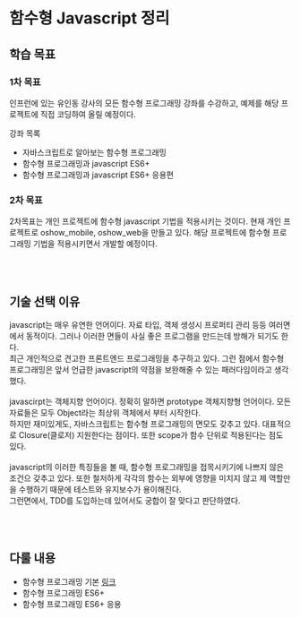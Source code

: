 # 함수형 Javascript 정리
## 학습 목표
### 1차 목표
인프런에 있는 유인동 강사의 모든 함수형 프로그래밍 강좌를 수강하고, 예제를 해당 프로젝트에 직접 코딩하여 올릴 예정이다.

강좌 목록
- 자바스크립트로 알아보는 함수형 프로그래밍
- 함수형 프로그래밍과 javascript ES6+ 
- 함수형 프로그래밍과 javascript ES6+ 응용편 

### 2차 목표
2차목표는 개인 프로젝트에 함수형 javascript 기법을 적용시키는 것이다. 현재 개인 프로젝트로 oshow_mobile, oshow_web을 만들고 있다.
해당 프로젝트에 함수형 프로그래밍 기법을 적용시키면서 개발할 예정이다.

<br>
<br>

## 기술 선택 이유
javascript는 매우 유연한 언어이다. 자료 타입, 객체 생성시 프로퍼티 관리 등등 여러면에서 동적이다. 그러나 이러한 면들이 사실 좋은 프로그램을 만드는데 방해가 되기도 한다.
<br>
최근 개인적으로 견고한 프론트엔드 프로그래밍을 추구하고 있다. 그런 점에서 함수형 프로그래밍은 앞서 언급한 javascript의 약점을 보완해줄 수 있는 패러다임이라고 생각했다.
<br>
<br>
javascirpt는 객체지향 언어이다. 정확히 말하면 prototype 객체지향형 언어이다. 모든 자료들은 모두 Object라는 최상위 객체에서 부터 시작한다.
<br>
하지만 재미있게도, 자바스크립트는 함수형 프로그래밍의 면모도 갖추고 있다. 대표적으로 Closure(클로저) 지원한다는 점이다.
또한 scope가 함수 단위로 적용된다는 점도 있다.
<br>
<br>
javascript의 이러한 특징들을 볼 때, 함수형 프로그래밍을 접목시키기에 나쁘지 않은 조건으 갖추고 있다. 또한 철저하게 각각의 함수는 외부에 영향을 미치지 않고 제 역할만을 수행하기 때문에 테스트와 유지보수가 용이해진다.
<br>
그런면에서, TDD를 도입하는데 있어서도 궁합이 잘 맞다고 판단하였다.

<br>
<br>

## 다룰 내용
- 함수형 프로그래밍 기본 [링크](./basic)
- 함수형 프로그래밍 ES6+
- 함수형 프로그래밍 ES6+ 응용